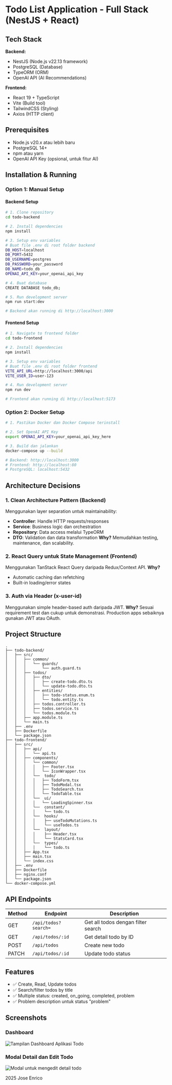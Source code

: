 # Todo List Application - Full Stack (NestJS + React)

## Tech Stack

**Backend:**
- NestJS (Node.js v22.13 framework)
- PostgreSQL (Database)
- TypeORM (ORM)
- OpenAI API (AI Recommendations)

**Frontend:**
- React 19 + TypeScript
- Vite (Build tool)
- TailwindCSS (Styling)
- Axios (HTTP client)

## Prerequisites

- Node.js v20.x atau lebih baru
- PostgreSQL 14+
- npm atau yarn
- OpenAI API Key (opsional, untuk fitur AI)

## Installation & Running

### Option 1: Manual Setup

#### Backend Setup

```bash
# 1. Clone repository
cd todo-backend

# 2. Install dependencies
npm install

# 3. Setup env variables
# Buat file .env di root folder backend
DB_HOST=localhost
DB_PORT=5432
DB_USERNAME=postgres
DB_PASSWORD=your_password
DB_NAME=todo_db
OPENAI_API_KEY=your_openai_api_key

# 4. Buat database
CREATE DATABASE todo_db;

# 5. Run development server
npm run start:dev

# Backend akan running di http://localhost:3000
```

#### Frontend Setup

```bash
# 1. Navigate to frontend folder
cd todo-frontend

# 2. Install dependencies
npm install

# 3. Setup env variables
# Buat file .env di root folder frontend
VITE_API_URL=http://localhost:3000/api
VITE_USER_ID=user-123

# 4. Run development server
npm run dev

# Frontend akan running di http://localhost:5173
```

### Option 2: Docker Setup

```bash
# 1. Pastikan Docker dan Docker Compose terinstall

# 2. Set OpenAI API Key
export OPENAI_API_KEY=your_openai_api_key_here

# 3. Build dan jalankan 
docker-compose up --build

# Backend: http://localhost:3000
# Frontend: http://localhost:80
# PostgreSQL: localhost:5432
```

## Architecture Decisions

### 1. Clean Architecture Pattern (Backend)
Menggunakan layer separation untuk maintainability:
- **Controller**: Handle HTTP requests/responses
- **Service**: Business logic dan orchestration
- **Repository**: Data access melalui TypeORM
- **DTO**: Validation dan data transformation
**Why?** Memudahkan testing, maintenance, dan scalability.

### 2. React Query untuk State Management (Frontend)
Menggunakan TanStack React Query daripada Redux/Context API.
**Why?** 
- Automatic caching dan refetching
- Built-in loading/error states

### 3. Auth via Header (x-user-id)
Menggunakan simple header-based auth daripada JWT.
**Why?** Sesuai requirement test dan cukup untuk demonstrasi. Production apps sebaiknya gunakan JWT atau OAuth.

## Project Structure

```
.
├── todo-backend/
│   ├── src/
│   │   ├── common/
│   │   │   └── guards/
│   │   │       └── auth.guard.ts
│   │   ├── todos/
│   │   │   ├── dto/
│   │   │   │   ├── create-todo.dto.ts
│   │   │   │   └── update-todo.dto.ts
│   │   │   ├── entities/
│   │   │   │   ├── todo-status.enum.ts
│   │   │   │   └── todo.entity.ts
│   │   │   ├── todos.controller.ts
│   │   │   ├── todos.service.ts
│   │   │   └── todos.module.ts
│   │   ├── app.module.ts
│   │   └── main.ts
│   ├── .env
│   ├── Dockerfile
│   └── package.json
├── todo-frontend/
│   ├── src/
│   │   ├── api/
│   │   │   └── api.ts
│   │   ├── components/
│   │   │   └── common/
│   │   │   │   ├── Footer.tsx
│   │   │   │   └── IconWrapper.tsx
│   │   │   └──  todo/
│   │   │   │   ├── TodoForm.tsx
│   │   │   │   ├── TodoModal.tsx
│   │   │   │   ├── TodoSearch.tsx
│   │   │   │   └── TodoTable.tsx
│   │   │   └──  ui/
│   │   │   │   └── LoadingSpinner.tsx
│   │   │   └──  constant/
│   │   │   │    └── todo.ts
│   │   │   └──  hooks/
│   │   │   │    ├── useTodoMutations.ts
│   │   │   │    └── useTodos.ts
│   │   │   └──  layout/
│   │   │   │    ├── Header.tsx
│   │   │   │    └── StatsCard.tsx
│   │   │   └──  types/
│   │   │   │    └── todo.ts
│   │   ├── App.tsx
│   │   ├── main.tsx
│   │   └── index.css
│   ├── .env
│   ├── Dockerfile
│   ├── nginx.conf
│   └── package.json
└── docker-compose.yml
```

## API Endpoints

| Method | Endpoint | Description |
|--------|----------|-------------|
| GET | `/api/todos?search=` | Get all todos dengan filter search |
| GET | `/api/todos/:id` | Get detail todo by ID |
| POST | `/api/todos` | Create new todo |
| PATCH | `/api/todos/:id` | Update todo status |

## Features

- ✅ Create, Read, Update todos
- ✅ Search/filter todos by title
- ✅ Multiple status: created, on_going, completed, problem
- ✅ Problem description untuk status "problem"

## Screenshots

### Dashboard
![Tampilan Dashboard Aplikasi Todo](todo-backend/assets/screenshot-todo-list-1.jpg)

### Modal Detail dan Edit Todo
![Modal untuk mengedit detail todo](todo-backend/assets/screenshot-todo-list-2.jpg)

2025 Jose Enrico
